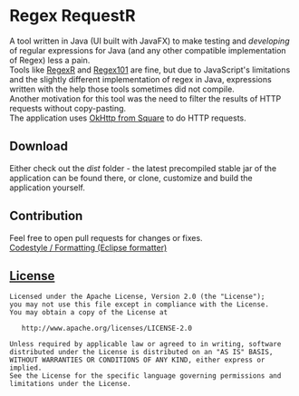Regex RequestR
==============

A tool written in Java (UI built with JavaFX) to make testing and _developing_ of regular expressions for Java (and any other compatible implementation of Regex) less a pain.  
Tools like [RegexR](https://regexr.com) and [Regex101](https://regex101.com/) are fine, but due to JavaScript's limitations and the slightly different implementation of regex in Java, expressions written with the help those tools sometimes did not compile.  
Another motivation for this tool was the need to filter the results of HTTP requests without copy-pasting.  
The application uses [OkHttp from Square](http://square.github.io/okhttp) to do HTTP requests.  

Download
--------

Either check out the _dist_ folder - the latest precompiled stable jar of the application can be found there, or clone, customize and build the application yourself.

Contribution
------------

Feel free to open pull requests for changes or fixes.  
[Codestyle / Formatting (Eclipse formatter)](https://github.com/google/styleguide/blob/gh-pages/eclipse-java-google-style.xml)

[License](../master/license.md)
-------

    Licensed under the Apache License, Version 2.0 (the "License");
    you may not use this file except in compliance with the License.
    You may obtain a copy of the License at

       http://www.apache.org/licenses/LICENSE-2.0

    Unless required by applicable law or agreed to in writing, software
    distributed under the License is distributed on an "AS IS" BASIS,
    WITHOUT WARRANTIES OR CONDITIONS OF ANY KIND, either express or implied.
    See the License for the specific language governing permissions and
    limitations under the License.
